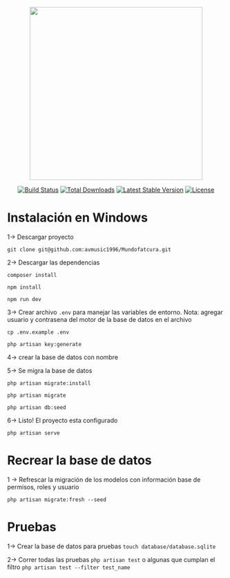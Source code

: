 <p align="center"><a href="https://laravel.com" target="_blank"><img src="https://raw.githubusercontent.com/laravel/art/master/logo-lockup/5%20SVG/2%20CMYK/1%20Full%20Color/laravel-logolockup-cmyk-red.svg" width="400"></a></p>

<p align="center">
<a href="https://travis-ci.org/laravel/framework"><img src="https://travis-ci.org/laravel/framework.svg" alt="Build Status"></a>
<a href="https://packagist.org/packages/laravel/framework"><img src="https://poser.pugx.org/laravel/framework/d/total.svg" alt="Total Downloads"></a>
<a href="https://packagist.org/packages/laravel/framework"><img src="https://poser.pugx.org/laravel/framework/v/stable.svg" alt="Latest Stable Version"></a>
<a href="https://packagist.org/packages/laravel/framework"><img src="https://poser.pugx.org/laravel/framework/license.svg" alt="License"></a>
</p>

# Instalación en Windows

1-> Descargar proyecto 

`git clone git@github.com:avmusic1996/Mundofatcura.git`

2-> Descargar las dependencias 

`composer install` 

`npm install`

`npm run dev`

3-> Crear archivo `.env` para manejar las variables de entorno. Nota: agregar usuario y contrasena del motor de la base de datos en el archivo 

`cp .env.example .env`

`php artisan key:generate`

4-> crear la base de datos con nombre `   ` 

5-> Se migra la base de datos 

`php artisan migrate:install`

`php artisan migrate`

`php artisan db:seed`

6-> Listo! El proyecto esta configurado 

`php artisan serve`

# Recrear la base de datos 

1 -> Refrescar la migración de los modelos con información base de permisos, roles y usuario

`php artisan migrate:fresh --seed`


# Pruebas 

1-> Crear la base de datos para pruebas `touch database/database.sqlite`

2-> Correr todas las pruebas `php artisan test` o algunas que cumplan el filtro `php artisan test --filter test_name`
